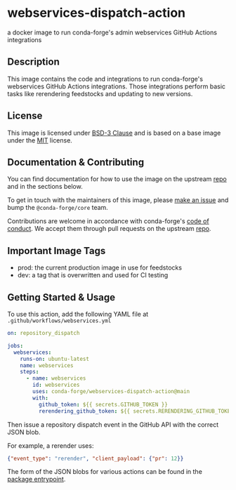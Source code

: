 # webservices-dispatch-action

a docker image to run conda-forge's admin webservices GitHub Actions integrations

## Description

This image contains the code and integrations to run conda-forge's webservices GitHub Actions
integrations. Those integrations perform basic tasks like rerendering feedstocks and updating
to new versions.

## License

This image is licensed under [BSD-3 Clause](https://github.com/conda-forge/webservices-dispatch-action/blob/main/LICENSE)
and is based on a base image under the [MIT](https://github.com/conda-forge/webservices-dispatch-action/blob/main/BASE_IMAGE_LICENSE)
license.

## Documentation & Contributing

You can find documentation for how to use the image on the
upstream [repo](https://github.com/conda-forge/webservices-dispatch-action) and in the sections below.

To get in touch with the maintainers of this image, please [make an issue](https://github.com/conda-forge/webservices-dispatch-action/issues/new/choose)
and bump the `@conda-forge/core` team.

Contributions are welcome in accordance
with conda-forge's [code of conduct](https://conda-forge.org/community/code-of-conduct/). We accept them through pull requests on the
upstream [repo](https://github.com/conda-forge/webservices-dispatch-action/compare).

## Important Image Tags

 - prod: the current production image in use for feedstocks
 - dev: a tag that is overwritten and used for CI testing

## Getting Started & Usage

To use this action, add the following YAML file at `.github/workflows/webservices.yml`

```yaml
on: repository_dispatch

jobs:
  webservices:
    runs-on: ubuntu-latest
    name: webservices
    steps:
      - name: webservices
        id: webservices
        uses: conda-forge/webservices-dispatch-action@main
        with:
          github_token: ${{ secrets.GITHUB_TOKEN }}
          rerendering_github_token: ${{ secrets.RERENDERING_GITHUB_TOKEN }}
```

Then issue a repository dispatch event in the GitHub API with the correct JSON blob.

For example, a rerender uses:

```json
{"event_type": "rerender", "client_payload": {"pr": 12}}
```

The form of the JSON blobs for various actions can be found in
the [package entrypoint](https://github.com/conda-forge/webservices-dispatch-action/blob/main/webservices_dispatch_action/__main__.py).
